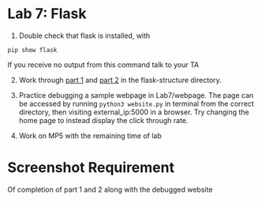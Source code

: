 # Lab 7: Flask

1. Double check that flask is installed, with 
```
pip show flask
```

If you receive no output from this command talk to your TA

2. Work through [part 1](./flask-struture/part1.ipynb) and [part 2](./flask-struture/part2.py) in the flask-structure directory. 

3. Practice debugging a sample webpage in Lab7/webpage. The page can be accessed by running `python3 website.py` in terminal from the correct directory, then visiting external_ip:5000 in a browser. Try changing the home page to instead display the click through rate.

4. Work on MP5 with the remaining time of lab

# Screenshot Requirement

Of completion of part 1 and 2 along with the debugged website